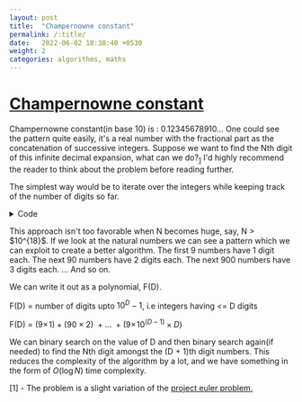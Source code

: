 ```yaml
---
layout: post
title:  "Champernowne constant"
permalink: /:title/
date:   2022-06-02 18:38:40 +0530
weight: 2
categories: algorithms, maths
---
```


<h1><u>Champernowne constant</u></h1>

Champernowne constant(in base 10) is : 0.12345678910...
One could see the pattern quite easily, it's a real number with the fractional part as the concatenation of successive integers.
Suppose we want to find the Nth digit of this infinite decimal expansion, what can we do?<sub><a href="#1">1</a></sub>
I'd highly recommend the reader to think about the problem before reading further.

<p>
The simplest way would be to iterate over the integers while keeping track of the number of digits so far.

<details>
<summary>Code</summary>
{% highlight python %}
def find_Nth_digit(N):
  cur = 0, num = 1
  while true: 
      d = number_of_digits(num)
      if cur + d < N:
          cur += d
      else:
          return get_ith_digit(i = N - cur, num)
      num += 1
{% endhighlight %}
</details>
</p>

<p>
This approach isn't too favorable when N becomes huge, say, N > $10^{18}$. 
If we look at the natural numbers we can see a pattern which we can exploit to create a better algorithm.
The first 9 numbers have 1 digit each.
The next 90 numbers have 2 digits each.
The next 900 numbers have 3 digits each.
...
And so on.

We can write it out as a polynomial, F(D).

F(D) = number of digits upto $10 ^ D - 1$, i.e integers having <= D digits

F(D) = $(9 \times \!1) + (90 \times 2) \: + ... \: + (9 \times \! 10 ^ {(D - 1)} \times D)$

We can binary search on the value of D and then binary search again(if needed) to find the Nth digit amongst the (D + 1)th digit numbers. This reduces the complexity of the algorithm by a lot, and we have something in the form of $O(\log N)$ time complexity.
</p>

<p id="1">
[1] - The problem is a slight variation of the <a
href="https://projecteuler.net/problem=40">project euler problem.</a>
</p>
